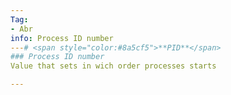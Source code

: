 ```yaml
---
Tag:
- Abr 
info: Process ID number 
---# <span style="color:#8a5cf5">**PID**</span>
### Process ID number 
Value that sets in wich order processes starts

---
```



